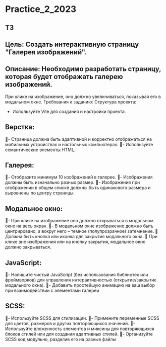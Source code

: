 # Practice_2_2023
## ТЗ
## Цель: Создать интерактивную страницу &quot;Галерея изображений&quot;.
## Описание: Необходимо разработать страницу, которая будет отображать галерею изображений.
При клике на изображение, оно должно увеличиваться, показывая его в модальном окне.
Требования к заданию:
Структура проекта:
 - Используйте Vite для создания и настройки проекта.
## Верстка:
- Страница должна быть адаптивной и корректно отображаться на мобильных
  устройствах и настольных компьютерах.
- Используйте семантические элементы HTML.
## Галерея:
- Отобразите минимум 10 изображений в галерее.
- Изображения должны быть изначально разных размер.
- Изображения при отображении в общем списке должны быть одинакового
размера и выровнены по центру страницы.
## Модальное окно:
- При клике на изображение оно должно открываться в модальном окне на весь
экран.
- В модальном окне изображение должно быть центрировано, а вокруг него –
темное (полупрозрачное) затемнение.
 Должна быть кнопка или иконка для закрытия модального окна.
 При клике вне изображения или на кнопку закрытия, модальное окно должно
закрываться.
## JavaScript:
- Напишите чистый JavaScript (без использования библиотек или фреймворков) для
управления интерактивностью (открытие/закрытие модального окна).
- Добавить простейшую анимацию на ваш выбор при взаимодействии с элементами
галереи
## SCSS:
- Используйте SCSS для стилизации.
- Примените переменные SCSS для цветов, размеров и других повторяющихся
значений.
- Используйте вложенность элементов и миксины для повторяющихся блоков стилей
или для создания адаптивных стилей.
- Организуйте SCSS код модульно, разделив его на разные файлы
